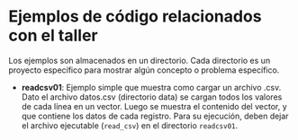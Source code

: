 # Ejemplos de código relacionados con el taller

Los ejemplos son almacenados en un directorio. Cada directorio es un proyecto específico para mostrar 
algún concepto o problema específico.

* **readcsv01**: Ejemplo simple que muestra como cargar un archivo .csv. Dato el archivo datos.csv (directorio data) se cargan todos los
valores de cada línea en un vector. Luego se muestra el contenido del vector, y que contiene los datos de cada registro. Para su ejecución,
deben dejar el archivo ejecutable (`read_csv`) en el directorio `readcsv01`.
